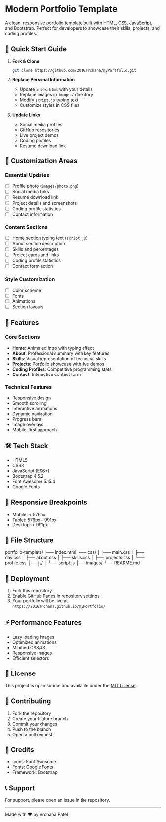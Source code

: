 # Modern Portfolio Template

A clean, responsive portfolio template built with HTML, CSS, JavaScript, and Bootstrap. Perfect for developers to showcase their skills, projects, and coding profiles.

## 🎯 Quick Start Guide

1. **Fork & Clone**
   ```bash
   git clone https://github.com/2016archana/myPortfolio.git
   ```

2. **Replace Personal Information**
   - Update `index.html` with your details
   - Replace images in `images/` directory
   - Modify `script.js` typing text
   - Customize styles in CSS files

3. **Update Links**
   - Social media profiles
   - GitHub repositories
   - Live project demos
   - Coding profiles
   - Resume download link

## 🎨 Customization Areas

### Essential Updates
- [ ] Profile photo (`images/photo.png`)
- [ ] Social media links
- [ ] Resume download link
- [ ] Project details and screenshots
- [ ] Coding profile statistics
- [ ] Contact information

### Content Sections
- [ ] Home section typing text (`script.js`)
- [ ] About section description
- [ ] Skills and percentages
- [ ] Project cards and links
- [ ] Coding profile statistics
- [ ] Contact form action

### Style Customization
- [ ] Color scheme
- [ ] Fonts
- [ ] Animations
- [ ] Section layouts

## 🌟 Features

### Core Sections
- **Home**: Animated intro with typing effect
- **About**: Professional summary with key features
- **Skills**: Visual representation of technical skills
- **Projects**: Portfolio showcase with live demos
- **Coding Profiles**: Competitive programming stats
- **Contact**: Interactive contact form

### Technical Features
- Responsive design
- Smooth scrolling
- Interactive animations
- Dynamic navigation
- Progress bars
- Image overlays
- Mobile-first approach

## 🛠️ Tech Stack
- HTML5
- CSS3
- JavaScript (ES6+)
- Bootstrap 4.5.2
- Font Awesome 5.15.4
- Google Fonts

## 📱 Responsive Breakpoints
- Mobile: < 576px
- Tablet: 576px - 991px
- Desktop: > 991px

## 📂 File Structure


portfolio-template/
├── index.html
├── css/
│ ├── main.css
│ ├── nav.css
│ ├── about.css
│ ├── skills.css
│ ├── projects.css
│ └── profile.css
├── js/
│ └── script.js
├── images/
└── README.md


## 🚀 Deployment
1. Fork this repository
2. Enable GitHub Pages in repository settings
3. Your portfolio will be live at `https://2016archana.github.io/myPortfolio/`

## ⚡ Performance Features
- Lazy loading images
- Optimized animations
- Minified CSS/JS
- Responsive images
- Efficient selectors

## 📄 License
This project is open source and available under the [MIT License](LICENSE.md).

## 🤝 Contributing
1. Fork the repository
2. Create your feature branch
3. Commit your changes
4. Push to the branch
5. Open a pull request

## 🙏 Credits
- Icons: Font Awesome
- Fonts: Google Fonts
- Framework: Bootstrap

## 📞 Support
For support, please open an issue in the repository.

---
Made with ❤️ by Archana Patel
